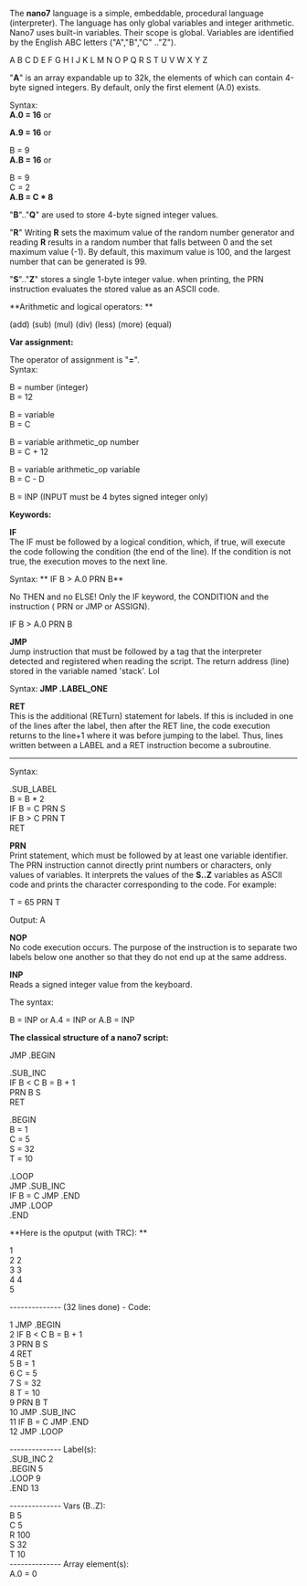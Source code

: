 The **nano7** language is a simple, embeddable,  procedural language (interpreter). The language has only global variables and integer arithmetic. Nano7 uses built-in variables. 
Their scope is global. Variables are identified by the English ABC letters ("A","B","C" .."Z").

A B C D E F G H I J K L M N O P Q R S T U V W X Y Z

"**A**" is an array expandable up to 32k, the elements of which can contain 4-byte signed integers. By default, only the first element (A.0) exists.

Syntax:   
**A.0 = 16** or 
  
**A.9 = 16** or  
  
B = 9  
**A.B = 16** or 

B = 9  
C = 2  
**A.B = C * 8**

"**B**".."**Q**" are used to store 4-byte signed integer values.

"**R**" Writing **R** sets the maximum value of the random number generator and reading **R** results in a random number that falls between 0 and the set maximum value (-1). 
By default, this maximum value is 100, and the largest number that can be generated is 99.

"**S**".."**Z**" stores a single 1-byte integer value. when printing, the PRN instruction evaluates the stored value as an ASCII code.

**Arithmetic and logical operators:
**

 (add) 
 (sub) 
 (mul) 
 (div) 
 (less) 
 (more) 
 (equal)

**Var assignment:**  

The operator of assignment is "**=**".  
Syntax:

B = number (integer)  
B = 12

B = variable  
B = C

B = variable arithmetic_op number  
B = C + 12  

B = variable arithmetic_op variable  
B = C - D  

B = INP (INPUT must be 4 bytes signed integer only)  

**Keywords:**

**IF**   
The IF must be followed by a logical condition, which, if true, will execute the code following the condition (the end of the line). If the condition is not true, the execution moves to the next line.

Syntax:  ** IF B > A.0 PRN B**

No THEN and no ELSE! 
Only the IF keyword, the CONDITION and the instruction ( PRN or JMP or ASSIGN).

IF B > A.0 PRN B

**JMP**  
Jump instruction that must be followed by a tag that the interpreter detected and registered when reading the script. The return address (line) stored in the variable named 'stack'. Lol

Syntax: **JMP .LABEL_ONE**  

**RET**  
This is the additional (RETurn) statement for labels. If this is included in one of the lines after the label, then after the RET line, the code execution returns to the line+1 where it was before jumping to the label. Thus, lines written between a LABEL and a RET instruction become a subroutine.
****
Syntax:

.SUB_LABEL  
B = B * 2  
IF B = C PRN S  
IF B > C PRN T  
RET  

**PRN**  
Print statement, which must be followed by at least one variable identifier. The PRN instruction cannot directly print numbers or characters, only values ​​of variables. It interprets the values ​​of the **S..Z** variables as ASCII code and prints the character corresponding to the code. For example:

T = 65 
PRN T

Output: A

**NOP**  
No code execution occurs. The purpose of the instruction is to separate two labels below one another so that they do not end up at the same address.

**INP**  
Reads a signed integer value from the keyboard.

The syntax:

B = INP or 
A.4 = INP or 
A.B = INP


**The classical structure of a nano7 script:**  

JMP .BEGIN

.SUB_INC   
 IF B < C B = B + 1   
 PRN B S   
 RET  

.BEGIN   
 B = 1  
 C = 5   
 S = 32  
 T = 10  
   
.LOOP   
 JMP .SUB_INC   
 IF B = C JMP .END  
 JMP .LOOP  
.END  
  
**Here is the oputput (with TRC):
**

1  
2 2  
3 3  
4 4  
5  
  
-------------- (32 lines done) - Code:  
  
1 JMP .BEGIN  
2 IF B < C B = B + 1  
3 PRN B S  
4 RET  
5 B = 1  
6 C = 5  
7 S = 32  
8 T = 10  
9 PRN B T  
10 JMP .SUB_INC  
11 IF B = C JMP .END  
12 JMP .LOOP  
  
-------------- Label(s):  
.SUB_INC 2  
.BEGIN  5  
.LOOP 9  
.END 13  
  
-------------- Vars (B..Z):  
B 5  
C 5  
R 100  
S 32  
T 10  
-------------- Array element(s):  
A.0 = 0

